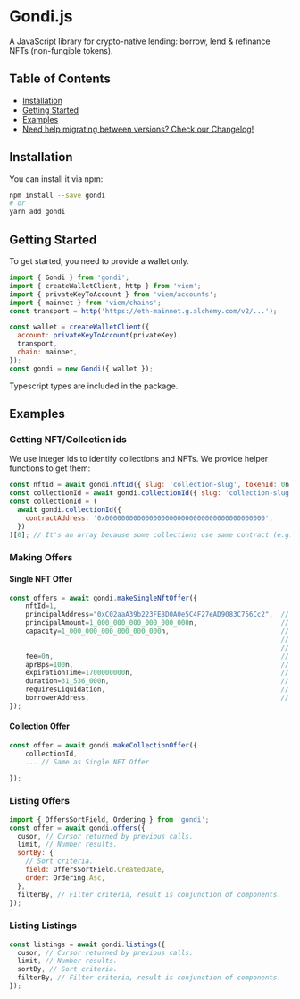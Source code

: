 # Gondi.js

A JavaScript library for crypto-native lending: borrow, lend & refinance NFTs (non-fungible tokens).

## Table of Contents

- [Installation](#installation)
- [Getting Started](#getting-started)
- [Examples](#examples)
- [Need help migrating between versions? Check our Changelog!](./CHANGELOG.md)

## Installation

You can install it via npm:

```bash
npm install --save gondi
# or
yarn add gondi
```

## Getting Started

To get started, you need to provide a wallet only.

```javascript
import { Gondi } from 'gondi';
import { createWalletClient, http } from 'viem';
import { privateKeyToAccount } from 'viem/accounts';
import { mainnet } from 'viem/chains';
const transport = http('https://eth-mainnet.g.alchemy.com/v2/...');

const wallet = createWalletClient({
  account: privateKeyToAccount(privateKey),
  transport,
  chain: mainnet,
});
const gondi = new Gondi({ wallet });
```

Typescript types are included in the package.

## Examples

### Getting NFT/Collection ids

We use integer ids to identify collections and NFTs. We provide helper functions to get them:

```javascript
const nftId = await gondi.nftId({ slug: 'collection-slug', tokenId: 0n });
const collectionId = await gondi.collectionId({ slug: 'collection-slug' });
const collectionId = (
  await gondi.collectionId({
    contractAddress: '0x0000000000000000000000000000000000000000',
  })
)[0]; // It's an array because some collections use same contract (e.g. Artblocks)
```

### Making Offers

#### Single NFT Offer

```javascript
const offers = await gondi.makeSingleNftOffer({
    nftId=1,
    principalAddress="0xC02aaA39b223FE8D0A0e5C4F27eAD9083C756Cc2",  // Principal currency address. (e.g. WETH)
    principalAmount=1_000_000_000_000_000_000n,                     // Principal amount. In units of currency (e.g. WETH is wei)(e.g. 1WETH)
    capacity=1_000_000_000_000_000_000n,                            // How much money do you want to loan in total,
                                                                    // valid for collection offers.
                                                                    // If you want N loans for example, it should be N*principalAmount.
    fee=0n,                                                         // Origination fee.
    aprBps=100n,                                                    // Apr expressed in basis points. (e.g. 1% apr)
    expirationTime=1700000000n,                                     // Expiration time expressed in seconds since epoch. (e.g. 2023/11/14)
    duration=31_536_000n,                                           // Duration expressed in secconds. (e.g. 1 year)
    requiresLiquidation,                                            // Sets the collateral to be liquidated on default.
    borrowerAddress,                                                // Optional: allow only this borrower to accept the offer.
});
```

#### Collection Offer

```javascript
const offer = await gondi.makeCollectionOffer({
    collectionId,
    ... // Same as Single NFT Offer

});
```

### Listing Offers

```javascript
import { OffersSortField, Ordering } from 'gondi';
const offer = await gondi.offers({
  cusor, // Cursor returned by previous calls.
  limit, // Number results.
  sortBy: {
    // Sort criteria.
    field: OffersSortField.CreatedDate,
    order: Ordering.Asc,
  },
  filterBy, // Filter criteria, result is conjunction of components.
});
```

### Listing Listings

```javascript
const listings = await gondi.listings({
  cusor, // Cursor returned by previous calls.
  limit, // Number results.
  sortBy, // Sort criteria.
  filterBy, // Filter criteria, result is conjunction of components.
});
```
